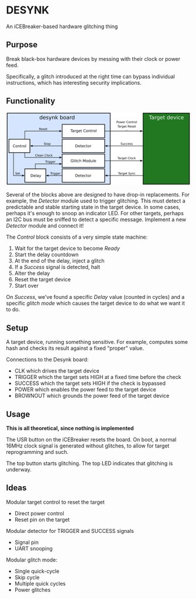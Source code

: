 # DESYNK

An iCEBreaker-based hardware glitching thing

## Purpose

Break black-box hardware devices by messing with their clock or power feed.

Specifically, a glitch introduced at the right time can bypass individual instructions,
which has interesting security implications.

## Functionality
![Block diagram of DESYNK](doc/block.png)

Several of the blocks above are designed to have drop-in replacements. For
example, the _Detector_ module used to trigger glitching. This must detect a
predictable and stable starting state in the target device. In some cases,
perhaps it's enough to snoop an indicator LED. For other targets, perhaps an
I2C bus must be sniffed to detect a specific message. Implement a new
_Detector_ module and connect it!

The _Control_ block consists of a very simple state machine:
1. Wait for the target device to become _Ready_
2. Start the delay countdown
3. At the end of the delay, inject a glitch
4. If a _Success_ signal is detected, halt
5. Alter the delay
6. Reset the target device
7. Start over

On _Success_, we've found a specific _Delay_ value (counted in cycles) and a
specific _glitch mode_ which causes the target device to do what we want it to
do.

## Setup

A target device, running something sensitive. For example, computes some hash and checks its result against a fixed "proper" value.

Connections to the Desynk board:

* CLK which drives the target device
* TRIGGER which the target sets HIGH at a fixed time before the check
* SUCCESS which the target sets HIGH if the check is bypassed
* POWER which enables the power feed to the target device
* BROWNOUT which grounds the power feed of the target device


## Usage
**This is all theoretical, since nothing is implemented**

The USR button on the iCEBreaker resets the board. On boot, a normal 16MHz clock signal is generated without glitches,
to allow for target reprogramming and such.

The top button starts glitching. The top LED indicates that glitching is underway.


## Ideas

Modular target control to reset the target
* Direct power control
* Reset pin on the target

Modular detector for TRIGGER and SUCCESS signals
* Signal pin
* UART snooping

Modular glitch mode:
* Single quick-cycle
* Skip cycle
* Multiple quick cycles
* Power glitches
